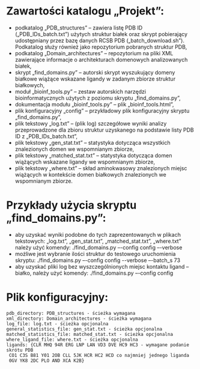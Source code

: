 # Zawartości katalogu „Projekt”:
- podkatalog „PDB_structures” – zawiera listę PDB ID („PDB_IDs_batch.txt”) użytych struktur białek oraz skrypt
pobierający udostępniany przez bazę danych RCSB PDB („batch_download.sh”). Podkatalog służy również jako repozytorium pobranych struktur PDB,
- podkatalog „Domain_architectures” – repozytorium na pliki XML zawierające 
informacje o architekturach domenowych analizowanych białek,
- skrypt „find_domains.py” – autorski skrypt wyszukujący domeny białkowe wiążące 
wskazane ligandy w zadanym zbiorze struktur białkowych,
- moduł „bioinf_tools.py” – zestaw autorskich narzędzi bioinformatycznych użytych z 
poziomu skryptu „find_domains.py”,
- dokumentacja modułu „bioinf_tools.py” – plik „bioinf_tools.html”,
- plik konfiguracyjny „config” – przykładowy plik konfiguracyjny skryptu 
„find_domains.py”,
- plik tekstowy „log.txt” – (plik log) szczegółowe wyniki analizy przeprowadzone dla 
zbioru struktur uzyskanego na podstawie listy PDB ID z „PDB_IDs_batch.txt”,
- plik tekstowy „gen_stat.txt” – statystyka dotycząca wszystkich znalezionych domen we 
wspomnianym zbiorze,
- plik tekstowy „matched_stat.txt” – statystyka dotycząca domen wiążących wskazane 
ligandy we wspomnianym zbiorze,
- plik tekstowy „where.txt” – skład aminokwasowy znalezionych miejsc wiążących w 
kontekście domen białkowych znalezionych we wspomnianym zbiorze.

# Przykłady użycia skryptu „find_domains.py”:
- aby uzyskać wyniki podobne do tych zaprezentowanych w plikach tekstowych: 
„log.txt”, „gen_stat.txt”, „matched_stat.txt”, „where.txt” należy użyć komendy:
./find_domains.py –-config config –-verbose
- możliwe jest wybranie ilości struktur do testowego uruchomienia skryptu:
./find_domains.py –-config config --verbose –-batch_s 73
- aby uzyskać pliki log bez wyszczególnionych miejsc kontaktu ligand – białko, należy 
użyć komendy: ./find_domains.py –-config config

# Plik konfiguracyjny:
```
pdb_directory: PDB_structures - ścieżka wymagana
xml_directory: Domain_architectures - ścieżka wymagana
log_file: log.txt - ścieżka opcjonalna
general_statistics_file: gen_stat.txt - ścieżka opcjonalna
matched_statistics_file: matched_stat.txt - ścieżka opcjonalna
where_ligand_file: where.txt - ścieżka opcjonalna
ligands: {CLR MHQ 94R ERG LNP LAN VD3 DVE HC9 HC3 - wymagane podanie skrótu PDB
 CO1 C3S B81 Y01 2OB CLL 5JK HCR HC2 HCD co najmniej jednego liganda
 0GV YK8 2DC PLO AND XCA K2B}
 ```
